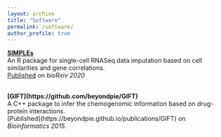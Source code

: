 ```yaml
---
layout: archive
title: "Software"
permalink: /software/
author_profile: true
---
```


<b>[SIMPLEs](https://github.com/JunLiuLab/SIMPLEs)</b> <br>
An R package for single-cell RNASeq data imputation based on cell similarities and gene correlations. <br>
[Published](https://beyondpie.github.io/publications/SIMPLEs) on <i>bioRxiv 2020</i>


<br>
<b>[GIFT](https://github.com/beyondpie/GIFT)</b> <br>
A C++ package to infer the chemogenomic information based on drug-protein interactions.<br> 
[Published](https://beyondpie.github.io/publications/GIFT) on <i>Bioinformatics 2015</i>.


